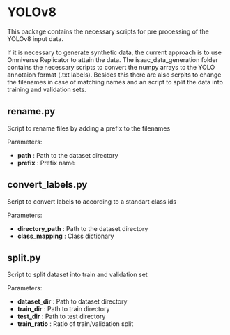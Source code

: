 # YOLOv8

This package contains the necessary scripts for pre processing of the YOLOv8 input data. 

If it is necessary to generate synthetic data, the current approach is to use Omniverse Replicator to attain the data. The isaac_data_generation folder contains the necessary scripts to convert the numpy arrays to the YOLO annotaion format (.txt labels). Besides this there are also scrpits to change the filenames in case of matching names and an script to split the data into training and validation sets.

## rename.py
Script to rename files by adding a prefix to the filenames

Parameters:
- **path** : Path to the dataset directory
- **prefix** : Prefix name
  
## convert_labels.py
Script to convert labels to according to a standart class ids

Parameters:

- **directory_path** : Path to the dataset directory
- **class_mapping** : Class dictionary

## split.py
Script to split dataset into train and validation set

Parameters:

- **dataset_dir** : Path to dataset directory
- **train_dir** : Path to train directory
- **test_dir** : Path to test directory
- **train_ratio** : Ratio of train/validation split
